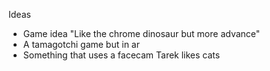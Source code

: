 Ideas
- Game idea "Like the chrome dinosaur but more advance"
- A tamagotchi game but in ar
- Something that uses a facecam
Tarek likes cats
